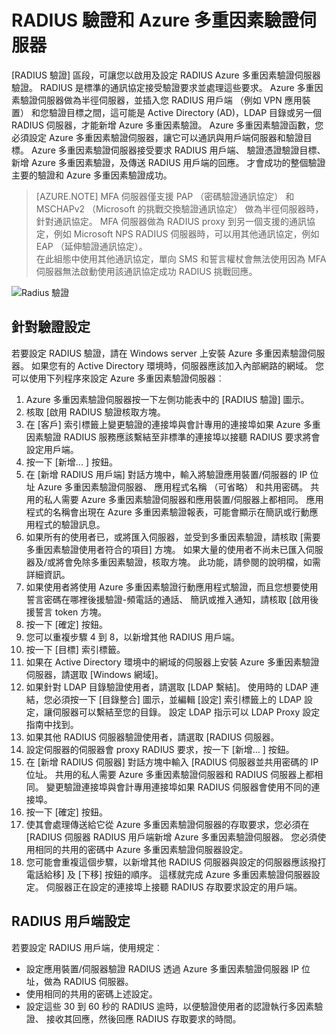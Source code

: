 <properties 
    pageTitle="RADIUS 驗證和 Azure 多重因素驗證伺服器"
    description="這是 Azure 多重因素驗證] 頁面，能夠協助您部署 RADIUS 驗證和 Azure 多重因素驗證伺服器。"
    services="multi-factor-authentication"
    documentationCenter=""
    authors="kgremban"
    manager="femila"
    editor="curtand"/>

<tags
    ms.service="multi-factor-authentication"
    ms.workload="identity"
    ms.tgt_pltfrm="na"
    ms.devlang="na"
    ms.topic="get-started-article"
    ms.date="08/15/2016"
    ms.author="kgremban"/>



# <a name="radius-authentication-and-azure-multi-factor-authentication-server"></a>RADIUS 驗證和 Azure 多重因素驗證伺服器

[RADIUS 驗證] 區段，可讓您以啟用及設定 RADIUS Azure 多重因素驗證伺服器驗證。 RADIUS 是標準的通訊協定接受驗證要求並處理這些要求。 Azure 多重因素驗證伺服器做為半徑伺服器，並插入您 RADIUS 用戶端 （例如 VPN 應用裝置） 和您驗證目標之間，這可能是 Active Directory (AD)，LDAP 目錄或另一個 RADIUS 伺服器，才能新增 Azure 多重因素驗證。 Azure 多重因素驗證函數，您必須設定 Azure 多重因素驗證伺服器，讓它可以通訊與用戶端伺服器和驗證目標。 Azure 多重因素驗證伺服器接受要求 RADIUS 用戶端、 驗證憑證驗證目標、 新增 Azure 多重因素驗證，及傳送 RADIUS 用戶端的回應。 才會成功的整個驗證主要的驗證和 Azure 多重因素驗證成功。

>[AZURE.NOTE]
>MFA 伺服器僅支援 PAP （密碼驗證通訊協定） 和 MSCHAPv2 （Microsoft 的挑戰交換驗證通訊協定） 做為半徑伺服器時，針對通訊協定。  MFA 伺服器做為 RADIUS proxy 到另一個支援的通訊協定，例如 Microsoft NPS RADIUS 伺服器時，可以用其他通訊協定，例如 EAP （延伸驗證通訊協定）。
></br>
>在此組態中使用其他通訊協定，單向 SMS 和誓言權杖會無法使用因為 MFA 伺服器無法啟動使用該通訊協定成功 RADIUS 挑戰回應。


![Radius 驗證](./media/multi-factor-authentication-get-started-server-rdg/radius.png)

## <a name="radius-authentication-configuration"></a>針對驗證設定

若要設定 RADIUS 驗證，請在 Windows server 上安裝 Azure 多重因素驗證伺服器。 如果您有的 Active Directory 環境時，伺服器應該加入內部網路的網域。 您可以使用下列程序來設定 Azure 多重因素驗證伺服器︰

1. Azure 多重因素驗證伺服器按一下左側功能表中的 [RADIUS 驗證] 圖示。
2. 核取 [啟用 RADIUS 驗證核取方塊。
3. 在 [客戶] 索引標籤上變更驗證的連接埠與會計專用的連接埠如果 Azure 多重因素驗證 RADIUS 服務應該繫結至非標準的連接埠以接聽 RADIUS 要求將會設定用戶端。
4. 按一下 [新增... ] 按鈕。
5. 在 [新增 RADIUS 用戶端] 對話方塊中，輸入將驗證應用裝置/伺服器的 IP 位址 Azure 多重因素驗證伺服器、 應用程式名稱 （可省略） 和共用密碼。 共用的私人需要 Azure 多重因素驗證伺服器和應用裝置/伺服器上都相同。 應用程式的名稱會出現在 Azure 多重因素驗證報表，可能會顯示在簡訊或行動應用程式的驗證訊息。
6. 如果所有的使用者已，或將匯入伺服器，並受到多重因素驗證，請核取 [需要多重因素驗證使用者符合的項目] 方塊。 如果大量的使用者不尚未已匯入伺服器及/或將會免除多重因素驗證，核取方塊。 此功能，請參閱的說明檔，如需詳細資訊。
7. 如果使用者將使用 Azure 多重因素驗證行動應用程式驗證，而且您想要使用誓言密碼在哪裡後援驗證-頻電話的通話、 簡訊或推入通知，請核取 [啟用後援誓言 token 方塊。
8. 按一下 [確定] 按鈕。
9. 您可以重複步驟 4 到 8，以新增其他 RADIUS 用戶端。
10. 按一下 [目標] 索引標籤。
11. 如果在 Active Directory 環境中的網域的伺服器上安裝 Azure 多重因素驗證伺服器，請選取 [Windows 網域]。
12. 如果針對 LDAP 目錄驗證使用者，請選取 [LDAP 繫結]。 使用時的 LDAP 連結，您必須按一下 [目錄整合] 圖示，並編輯 [設定] 索引標籤上的 LDAP 設定，讓伺服器可以繫結至您的目錄。 設定 LDAP 指示可以 LDAP Proxy 設定指南中找到。
13. 如果其他 RADIUS 伺服器驗證使用者，請選取 [RADIUS 伺服器。
14. 設定伺服器的伺服器會 proxy RADIUS 要求，按一下 [新增... ] 按鈕。
15. 在 [新增 RADIUS 伺服器] 對話方塊中輸入 [RADIUS 伺服器並共用密碼的 IP 位址。 共用的私人需要 Azure 多重因素驗證伺服器和 RADIUS 伺服器上都相同。 變更驗證連接埠與會計專用連接埠如果 RADIUS 伺服器會使用不同的連接埠。
16. 按一下 [確定] 按鈕。
17. 使其會處理傳送給它從 Azure 多重因素驗證伺服器的存取要求，您必須在 [RADIUS 伺服器 RADIUS 用戶端新增 Azure 多重因素驗證伺服器。 您必須使用相同的共用的密碼中 Azure 多重因素驗證伺服器設定。
18. 您可能會重複這個步驟，以新增其他 RADIUS 伺服器與設定的伺服器應該撥打電話給移] 及 [下移] 按鈕的順序。 這樣就完成 Azure 多重因素驗證伺服器設定。 伺服器正在設定的連接埠上接聽 RADIUS 存取要求設定的用戶端。   


## <a name="radius-client-configuration"></a>RADIUS 用戶端設定

若要設定 RADIUS 用戶端，使用規定︰

- 設定應用裝置/伺服器驗證 RADIUS 透過 Azure 多重因素驗證伺服器 IP 位址，做為 RADIUS 伺服器。
- 使用相同的共用的密碼上述設定。
- 設定這些 30 到 60 秒的 RADIUS 逾時，以便驗證使用者的認證執行多因素驗證、 接收其回應，然後回應 RADIUS 存取要求的時間。
